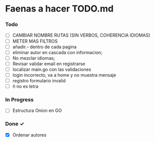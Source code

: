 # Faenas a hacer TODO.md

### Todo

- [ ] CAMBIAR NOMBRE RUTAS (SIN VERBOS, COHERENCIA IDIOMAS)
- [ ] METER MAS FILTROS
- [ ] añadir.- dentro de cada pagina
- [ ] eliminar autor en cascada con informacion;
- [ ] No mezclar idiomas;
- [ ] Revisar validar email en registrarse
- [ ] localizar main.go con las validaciones
- [ ] login incorrecto, va a home y no muestra mensaje
- [ ] registro formulario invalid
- [ ] ñ no es letra

### In Progress

- [ ] Estructura Onion en GO

### Done ✓

- [x] Ordenar autores

